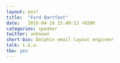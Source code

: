 ```yaml
---
layout: post
title:  "Ford Bartfast"
date:   2016-04-16 15:40:13 +0200
categories: speaker
twitter: unknown
short-bio: Dolphin email layout engineer
talk: t.b.a.
tba: yes
---
```

